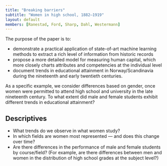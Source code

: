 ```yaml
---
title: "Breaking barriers"
subtitle: "Women in high school, 1882–1919"
layout: default
members: [Ranestad, Ford, Sharp, Dahl, Westermann]
---
```


The purpose of the paper is to:
- demonstrate a practical application of state-of-art machine learning methods to extract a rich level of information from historic records
- propose a more detailed model for measuring human capital, which more closely charts attributes and competencies at the individual level
- document trends in educational attainment in Norway/Scandinavia during the nineteenth and early twentieth centuries.

As a specific example, we consider differences based on gender, once women were permitted to attend high school and university in the late nineteenth century. To what extent did male and female students exhibit different trends in educational attainment?

## Descriptives
- What trends do we observe in what women study?
- In which fields are women most represented — and does this change over time?
- Are there differences in the performance of male and female students by course/field? (For example, are there differences between men and women in the distribution of high school grades at the subject level?)
